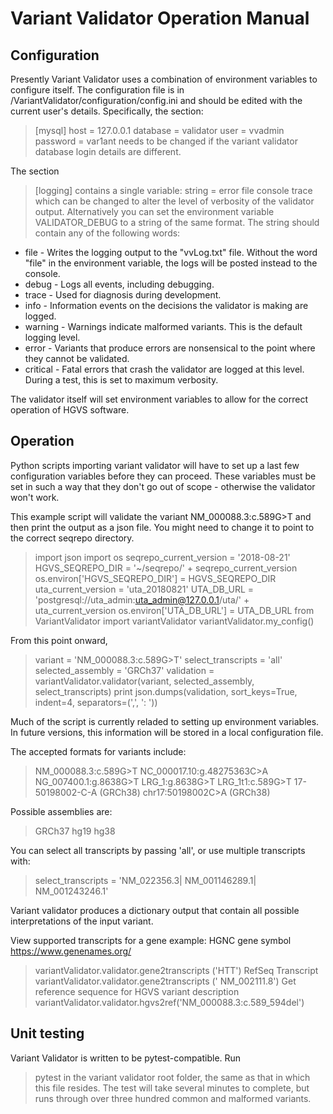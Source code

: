 # Variant Validator Operation Manual

## Configuration

Presently Variant Validator uses a combination of environment variables to configure itself. The configuration file is in /VariantValidator/configuration/config.ini and should be edited with the current user's details. Specifically, the section:
 > [mysql]
 > host = 127.0.0.1
 > database = validator
 > user = vvadmin  
 > password = var1ant
needs to be changed if the variant validator database login details are different.

The section
 > [logging]
contains a single variable:
 > string = error file console trace
which can be changed to alter the level of verbosity of the validator output. Alternatively you can set the environment variable VALIDATOR_DEBUG to a string of the same format.
The string should contain any of the following words:
* file - Writes the logging output to the "vvLog.txt" file. Without the word "file" in the environment variable, the logs will be posted instead to the console.
* debug - Logs all events, including debugging.
* trace - Used for diagnosis during development.
* info - Information events on the decisions the validator is making are logged.
* warning - Warnings indicate malformed variants. This is the default logging level.
* error - Variants that produce errors are nonsensical to the point where they cannot be validated.
* critical - Fatal errors that crash the validator are logged at this level.
During a test, this is set to maximum verbosity.

The validator itself will set environment variables to allow for the correct operation of HGVS software.

## Operation

Python scripts importing variant validator will have to set up a last few configuration variables before they can proceed. These variables must be set in such a way that they don't go out of scope - otherwise the validator won't work.

This example script will validate the variant NM_000088.3:c.589G>T and then print the output as a json file. You might need to change it to point to the correct seqrepo directory.

> import json
> import os
> seqrepo_current_version = '2018-08-21'
> HGVS_SEQREPO_DIR = '~/seqrepo/' + seqrepo_current_version
> os.environ['HGVS_SEQREPO_DIR'] = HGVS_SEQREPO_DIR
> uta_current_version = 'uta_20180821'
> UTA_DB_URL = 'postgresql://uta_admin:uta_admin@127.0.0.1/uta/' + uta_current_version
> os.environ['UTA_DB_URL'] = UTA_DB_URL
> from VariantValidator import variantValidator
> variantValidator.my_config()

From this point onward, 
> variant = 'NM_000088.3:c.589G>T'
> select_transcripts = 'all'
> selected_assembly = 'GRCh37'
> validation = variantValidator.validator(variant, selected_assembly, select_transcripts)
> print json.dumps(validation, sort_keys=True, indent=4, separators=(',', ': '))

Much of the script is currently reladed to setting up environment variables. In future versions, this information will be stored in a local configuration file.

The accepted formats for variants include:
> NM_000088.3:c.589G>T
> NC_000017.10:g.48275363C>A
> NG_007400.1:g.8638G>T
> LRG_1:g.8638G>T
> LRG_1t1:c.589G>T
> 17-50198002-C-A (GRCh38)
> chr17:50198002C>A (GRCh38)

Possible assemblies are:
> GRCh37
> hg19
> hg38

You can select all transcripts by passing 'all', or use multiple transcripts with:
> select_transcripts = 'NM_022356.3| NM_001146289.1| NM_001243246.1' 

Variant validator produces a dictionary output that contain all possible interpretations of the input variant.

View supported transcripts for a gene example: HGNC gene symbol https://www.genenames.org/
> variantValidator.validator.gene2transcripts ('HTT')
RefSeq Transcript
> variantValidator.validator.gene2transcripts (' NM_002111.8')
Get reference sequence for HGVS variant description
> variantValidator.validator.hgvs2ref('NM_000088.3:c.589_594del')

## Unit testing

Variant Validator is written to be pytest-compatible. Run
> pytest
in the variant validator root folder, the same as that in which this file resides. The test will take several minutes to complete, but runs through over three hundred common and malformed variants.



